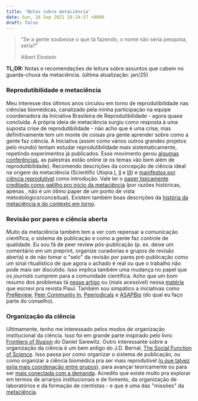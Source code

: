 ```yaml
---
title: 'Notas sobre metaciência'
date: Sun, 26 Sep 2021 18:24:37 +0000
draft: false
---
```


> "Se a gente soubesse o que tá fazendo, o nome não seria pesquisa, seria?"
>
> Albert Einstein

**TL;DR:** Notas e recomendações de leitura sobre assuntos que cabem no guarda-chuva da metaciência. (última atualização: jan/25)

### Reprodutibilidade e metaciência

Meu interesse dos últimos anos circulou em torno de reprodutibilidade nas ciências biomédicas, canalizado pela minha participação na equipe coordenadora da Iniciativa Brasileira de Reprodutibilidade - agora quase concluída. A própria ideia de metaciência surgiu como resposta à uma suposta crise de reprodutibilidade - não acho que é uma crise, mas definitivamente tem um monte de coisas pra gente aprender sobre como a gente faz ciência. A Iniciativa (assim como vários outros grandes projetos pelo mundo) tentam estudar reprodutibilidade mais sistematicamente, repetindo experimentos já publicados. Esse movimento gerou [algumas conferências](https://metascience.info/prior-conferences/), as palestras estão online (e os temas vão bem além de reprodutibilidade). Recomendo descrições da concepção de ciência ideal na origem da metaciência (Scientific Utopia [I](https://www.tandfonline.com/doi/abs/10.1080/1047840X.2012.692215), [II](https://journals.sagepub.com/doi/full/10.1177/1745691612459058) e [III](https://journals.sagepub.com/doi/full/10.1177/1745691619850561)) e [manifestos por ciência reprodutível](https://www.nature.com/articles/s41562-016-0021) como introdução. Vale ler o [paper tipicamente creditado como gatilho pro início da metaciência](https://journals.plos.org/plosmedicine/article?id=10.1371/journal.pmed.0020124) (por razões históricas, apenas       , não é um ótimo paper de um ponto de vista metodológico/conceitual). Existem também boas descrições da [história da metaciência e do contexto em torno](https://osf.io/preprints/socarxiv/4dsqa/).

### Revisão por pares e ciência aberta

Muito da metaciência também tem a ver com repensar a comunicação científica, o sistema de publicação e como a gente faz controle de qualidade. Eu sou fã de peer review pós-publicação (p. ex. deixe um comentário em um preprint, organize curadorias e grupos de revisão aberta) e de não tomar o "selo" da revisão por pares pré-publicação como um sinal ritualístico de que agora o achado é real ou que o trabalho não pode mais ser discutido. Isso implica também uma mudança no papel que os _journals_ cumprem para a comunidade científica. Acho que um bom resumo dos problemas tá [nesse artigo](https://www.journals.uchicago.edu/doi/full/10.1093/bjps/axz029) ou (mais acessível) nessa [matéria](https://piaui.folha.uol.com.br/materia/ciencia-recalcula-sua-rota/) que escrevi pra revista Piauí. Também sou simpático a iniciativas como [PreReview](https://prereview.org/), [Peer Community In](https://peercommunityin.org/), [Peeriodicals](https://peeriodicals.com/) e [ASAPBio](https://asapbio.org/) (do qual eu faço parte do conselho).

### Organização da ciência

Ultimamente, tenho me interessado pelos modos de organização institucional da ciência. Isso foi em grande parte inspirado pelo livro [Frontiers of Illusion](http://tupress.temple.edu/book/3201) do Daniel Sarewitz. Outro interessante sobre a organização da ciência é um bem antigo do J.D. Bernal, [The Social Function of Science](https://ia601501.us.archive.org/30/items/in.ernet.dli.2015.188098/2015.188098.The-Social-Function-Of-Science.pdf). Isso passa por como organizar o sistema de publicação, ou como organizar a ciência biomédica pra ser mais reprodutível ([o que talvez exija mais coordenação entre grupos](https://www.nature.com/articles/d41586-021-02486-7)), para avançar teoricamente ou para ser [mais conectada com a demanda](https://www.sciencedirect.com/science/article/abs/pii/S1462901106001183). Acredito que existe muito pra explorar em termos de arranjos institucionais e de fomento, da organização de laboratórios e da formação de cientistas - e que é uma das "missões" da [metaciência](https://scienceplusplus.org/metascience/).